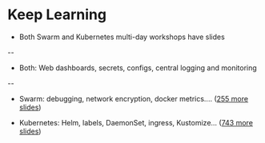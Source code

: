 # Keep Learning

- Both Swarm and Kubernetes multi-day workshops have slides

--

- Both: Web dashboards, secrets, configs, central logging and monitoring

--

- Swarm: debugging, network encryption, docker metrics....
([255 more slides](https://container.training/swarm-selfpaced.yml.html#toc-breaking-into-an-overlay-network)) 

- Kubernetes: Helm, labels, DaemonSet, ingress, Kustomize...
([743 more slides](https://container.training/kube-selfpaced.yml.html#toc-accessing-the-api-with-kubectl-proxy))
